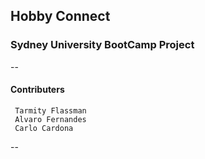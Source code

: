 ## Hobby Connect

### Sydney University BootCamp Project 
--
#### Contributers
     Tarmity Flassman
     Alvaro Fernandes
     Carlo Cardona
--
     
